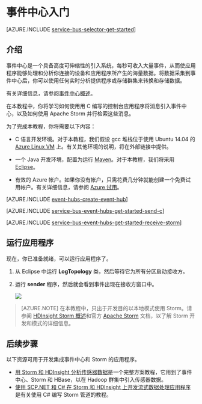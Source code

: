 <properties
	pageTitle="通过 C 和 Apache Storm 使用事件中心入门 | Azure"
	description="遵循本教程开始使用 Azure 事件中心，以通过 C 发送事件，并在 Apache Storm 群集中接收这些事件。"
	services="event-hubs"
	documentationCenter=""
	authors="fsautomata"
	manager="timlt"
	editor=""/>

<tags
	ms.service="event-hubs"
	ms.date="05/13/2016"
	wacn.date="06/20/2016"/>

# 事件中心入门

[AZURE.INCLUDE [service-bus-selector-get-started](../includes/service-bus-selector-get-started.md)]

## 介绍

事件中心是一个具备高度可伸缩性的引入系统，每秒可收入大量事件，从而使应用程序能够处理和分析你连接的设备和应用程序所产生的海量数据。将数据采集到事件中心后，你可以使用任何实时分析提供程序或存储群集来转换和存储数据。

有关详细信息，请参阅[事件中心概述]。

在本教程中，你将学习如何使用用 C 编写的控制台应用程序将消息引入事件中心，以及如何使用 Apache Storm 并行检索这些消息。

为了完成本教程，你将需要以下内容：

+ C 语言开发环境。对于本教程，我们假设 gcc 堆栈位于使用 Ubuntu 14.04 的 [Azure Linux VM](/documentation/articles/virtual-machines-linux-quick-create-portal) 上。有关其他环境的说明，将在外部链接中提供。

+ 一个 Java 开发环境，配置为运行 [Maven](http://maven.apache.org/)。对于本教程，我们将采用 [Eclipse](https://www.eclipse.org/)。

+ 有效的 Azure 帐户。如果你没有帐户，只需花费几分钟就能创建一个免费试用帐户。有关详细信息，请参阅 [Azure 试用](/zh-cn/pricing/1rmb-trial/)。

[AZURE.INCLUDE [event-hubs-create-event-hub](../includes/event-hubs-create-event-hub.md)]

[AZURE.INCLUDE [service-bus-event-hubs-get-started-send-c](../includes/service-bus-event-hubs-get-started-send-c.md)]

[AZURE.INCLUDE [service-bus-event-hubs-get-started-receive-storm](../includes/service-bus-event-hubs-get-started-receive-storm.md)]

## 运行应用程序

现在，你已准备就绪，可以运行应用程序了。

1.	从 Eclipse 中运行 **LogTopology** 类，然后等待它为所有分区启动接收方。

2.	运行 **sender** 程序，然后就会看到事件出现在接收方窗口中。

	![][23]

> [AZURE.NOTE] 在本教程中，只出于开发目的以本地模式使用 Storm。请参阅 [HDInsight Storm 概述]和官方 [Apache Storm] 文档，以了解 Storm 开发和模式的详细信息。

## 后续步骤

以下资源可用于开发集成事件中心和 Storm 的应用程序。

- [用 Storm 和 HDInsight 分析传感器数据]是一个完整方案教程，它用到了事件中心、Storm 和 HBase，以在 Hadoop 群集中引入传感器数据。
- [使用 SCP.NET 和 C# 在 Storm 和 HDInsight 上开发流式数据处理应用程序]是有关使用 C# 编写 Storm 管道的教程。

<!-- Images. -->
[23]: ./media/event-hubs-c-storm-getstarted/receive-storm3.png

<!-- Links -->
[Azure 经典管理门户]: https://manage.windowsazure.cn/
[Event Processor Host]: https://www.nuget.org/packages/Microsoft.Azure.ServiceBus.EventProcessorHost
[事件中心概述]: /documentation/articles/event-hubs-overview

[Apache Storm]: https://storm.incubator.apache.org
[HDInsight Storm 概述]: /documentation/articles/hdinsight-storm-overview
[用 Storm 和 HDInsight 分析传感器数据]: /documentation/articles/hdinsight-storm-sensor-data-analysis
[使用 SCP.NET 和 C# 在 Storm 和 HDInsight 上开发流式数据处理应用程序]: /documentation/articles/hdinsight-storm-develop-csharp-visual-studio-topology
 

<!---HONumber=Mooncake_0613_2016-->